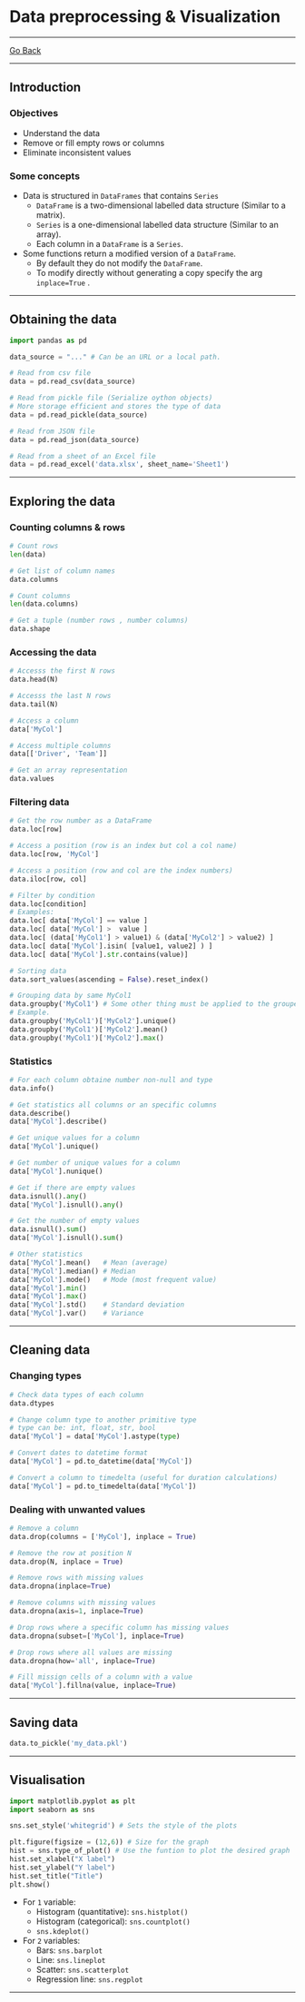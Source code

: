 # Data preprocessing & Visualization
---
[Go Back](../README.md)

---
## Introduction
### Objectives
- Understand the data
- Remove or fill empty rows or columns
- Eliminate inconsistent values
### Some concepts
- Data is structured in `DataFrames` that contains `Series`
	- `DataFrame` is a two-dimensional labelled data structure (Similar to a matrix).
	- `Series` is a one-dimensional labelled data structure (Similar to an array).
	- Each column in a `DataFrame` is a `Series`.
 - Some functions return a modified version of a `DataFrame`.
	 - By default they do not modify the `DataFrame`.
	 - To modify directly without generating a copy specify the arg `inplace=True` .
---
## Obtaining the data
```python
import pandas as pd

data_source = "..." # Can be an URL or a local path.

# Read from csv file 
data = pd.read_csv(data_source)

# Read from pickle file (Serialize oython objects)
# More storage efficient and stores the type of data
data = pd.read_pickle(data_source)

# Read from JSON file
data = pd.read_json(data_source)

# Read from a sheet of an Excel file
data = pd.read_excel('data.xlsx', sheet_name='Sheet1')
```
---
## Exploring the data
### Counting columns & rows
```python
# Count rows
len(data)

# Get list of column names
data.columns

# Count columns
len(data.columns)

# Get a tuple (number rows , number columns)
data.shape
```
### Accessing the data
```python
# Accesss the first N rows
data.head(N)

# Accesss the last N rows
data.tail(N)

# Access a column
data['MyCol']

# Access multiple columns
data[['Driver', 'Team']]

# Get an array representation
data.values
```
### Filtering data
```python
# Get the row number as a DataFrame
data.loc[row]

# Access a position (row is an index but col a col name)
data.loc[row, 'MyCol']

# Access a position (row and col are the index numbers)
data.iloc[row, col]

# Filter by condition
data.loc[condition]
# Examples:
data.loc[ data['MyCol'] == value ]
data.loc[ data['MyCol'] >  value ]
data.loc[ (data['MyCol1'] > value1) & (data['MyCol2'] > value2) ]
data.loc[ data['MyCol'].isin( [value1, value2] ) ]
data.loc[ data['MyCol'].str.contains(value)]

# Sorting data
data.sort_values(ascending = False).reset_index()

# Grouping data by same MyCol1
data.groupby('MyCol1') # Some other thing must be applied to the grouped data
# Example.
data.groupby('MyCol1')['MyCol2'].unique()
data.groupby('MyCol1')['MyCol2'].mean()
data.groupby('MyCol1')['MyCol2'].max()
```
### Statistics
```python
# For each column obtaine number non-null and type
data.info()

# Get statistics all columns or an specific columns
data.describe()
data['MyCol'].describe()

# Get unique values for a column
data['MyCol'].unique()

# Get number of unique values for a column
data['MyCol'].nunique()

# Get if there are empty values
data.isnull().any()
data['MyCol'].isnull().any()

# Get the number of empty values
data.isnull().sum()
data['MyCol'].isnull().sum()

# Other statistics
data['MyCol'].mean()   # Mean (average)
data['MyCol'].median() # Median
data['MyCol'].mode()   # Mode (most frequent value)
data['MyCol'].min()
data['MyCol'].max()
data['MyCol'].std()    # Standard deviation
data['MyCol'].var()    # Variance
```
---
## Cleaning data
### Changing types
```python
# Check data types of each column
data.dtypes

# Change column type to another primitive type
# type can be: int, float, str, bool
data['MyCol'] = data['MyCol'].astype(type)

# Convert dates to datetime format
data['MyCol'] = pd.to_datetime(data['MyCol'])

# Convert a column to timedelta (useful for duration calculations)
data['MyCol'] = pd.to_timedelta(data['MyCol'])
```
### Dealing with unwanted values
```python
# Remove a column
data.drop(columns = ['MyCol'], inplace = True)

# Remove the row at position N
data.drop(N, inplace = True)

# Remove rows with missing values
data.dropna(inplace=True)

# Remove columns with missing values
data.dropna(axis=1, inplace=True)

# Drop rows where a specific column has missing values
data.dropna(subset=['MyCol'], inplace=True)

# Drop rows where all values are missing
data.dropna(how='all', inplace=True)

# Fill missign cells of a column with a value
data['MyCol'].fillna(value, inplace=True)
```
---
## Saving data
```python
data.to_pickle('my_data.pkl')
```
---
## Visualisation
```python
import matplotlib.pyplot as plt
import seaborn as sns

sns.set_style('whitegrid') # Sets the style of the plots

plt.figure(figsize = (12,6)) # Size for the graph
hist = sns.type_of_plot() # Use the funtion to plot the desired graph
hist.set_xlabel("X label")
hist.set_ylabel("Y label")
hist.set_title("Title")
plt.show()
```
- For `1` variable:
	- Histogram (quantitative): `sns.histplot()`
	- Histogram (categorical): `sns.countplot()`
	- `sns.kdeplot()`
- For `2` variables:
	- Bars: `sns.barplot`
	- Line: `sns.lineplot`
	- Scatter: `sns.scatterplot`
	- Regression line: `sns.regplot`
---